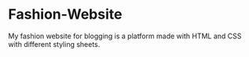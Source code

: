 # Fashion-Website
My fashion website for blogging is a platform made with HTML and CSS with different styling sheets.
